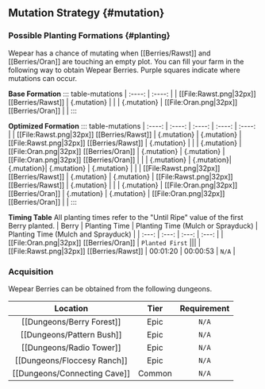 ## Mutation Strategy {#mutation}

### Possible Planting Formations {#planting}

Wepear has a chance of mutating when [[Berries/Rawst]] and [[Berries/Oran]] are touching an empty plot. You can fill your farm in the following way to obtain Wepear Berries. Purple squares indicate where mutations can occur.

**Base Formation**
::: table-mutations
| :----: | :----: |
| [[File:Rawst.png\|32px]] [[Berries/Rawst]] | {.mutation} | |
| {.mutation} | [[File:Oran.png\|32px]] [[Berries/Oran]] | |
:::

**Optimized Formation**
::: table-mutations
| :----: | :----: | :----: | :----: | :----: |
| [[File:Rawst.png\|32px]] [[Berries/Rawst]] | {.mutation} | {.mutation} | [[File:Rawst.png\|32px]] [[Berries/Rawst]] | {.mutation} | |
| {.mutation} | [[File:Oran.png\|32px]] [[Berries/Oran]] | {.mutation} | {.mutation} | [[File:Oran.png\|32px]] [[Berries/Oran]] | |
| {.mutation} | {.mutation}| {.mutation}| {.mutation} | {.mutation} | |
| [[File:Rawst.png\|32px]] [[Berries/Rawst]] | {.mutation} | {.mutation} | [[File:Rawst.png\|32px]] [[Berries/Rawst]] | {.mutation} | |
| {.mutation} | [[File:Oran.png\|32px]] [[Berries/Oran]] | {.mutation} | {.mutation} | [[File:Oran.png\|32px]] [[Berries/Oran]] | |
:::

**Timing Table**
All planting times refer to the "Until Ripe" value of the first Berry planted.
| Berry                                         | Planting Time | Planting Time (Mulch or Sprayduck)    | Planting Time (Mulch and Sprayduck)   |
| :---:                                         | :---:         | :---:                                 | :---:                                 |
| [[File:Oran.png\|32px]] [[Berries/Oran]]  | `Planted First` |||
| [[File:Rawst.png\|32px]] [[Berries/Rawst]]    | 00:01:20      | 00:00:53                              | `N/A`                                 |

### Acquisition
Wepear Berries can be obtained from the following dungeons.

| Location	                        | Tier	    | Requirement   |
| :---:                             | :---:     | :---:         |
| [[Dungeons/Berry Forest]]	        | Epic  	| `N/A`         |
| [[Dungeons/Pattern Bush]]	        | Epic  	| `N/A`         |
| [[Dungeons/Radio Tower]]	        | Epic  	| `N/A`         |
| [[Dungeons/Floccesy Ranch]]       | Epic      | `N/A`         |
| [[Dungeons/Connecting Cave]]      | Common	| `N/A`         |